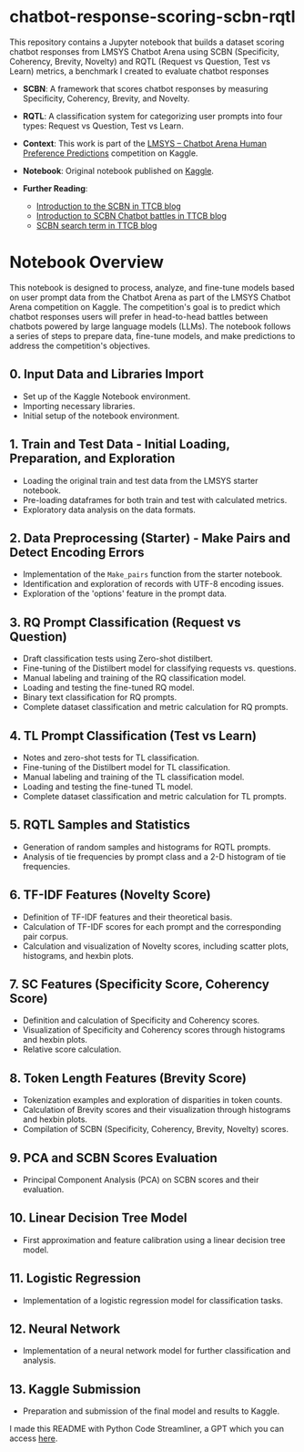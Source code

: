 # chatbot-response-scoring-scbn-rqtl

This repository contains a Jupyter notebook that builds a dataset scoring chatbot responses from LMSYS Chatbot Arena using SCBN (Specificity, Coherency, Brevity, Novelty) and RQTL (Request vs Question, Test vs Learn) metrics, a benchmark I created to evaluate chatbot responses

- **SCBN**: A framework that scores chatbot responses by measuring Specificity, Coherency, Brevity, and Novelty.
- **RQTL**: A classification system for categorizing user prompts into four types: Request vs Question, Test vs Learn.

- **Context**: This work is part of the [LMSYS – Chatbot Arena Human Preference Predictions](https://www.kaggle.com/competitions/lmsys-chatbot-arena) competition on Kaggle.
- **Notebook**: Original notebook published on [Kaggle](https://www.kaggle.com/code/davidgromero/lmsys-cba-reddgr-scbn-rqtl-v1).
- **Further Reading**:
  - [Introduction to the SCBN in TTCB blog](https://talkingtochatbots.com/predicting-chatbot-arena-votes-with-the-scbn-and-rqtl-benchmarks/)
  - [Introduction to SCBN Chatbot battles in TTCB blog](https://talkingtochatbots.com/talking-to-chatbots/is-philosophy-a-science-chatbot-battle/)
  - [SCBN search term in TTCB blog](https://talkingtochatbots.com/?s=SCBN)
 

# Notebook Overview

This notebook is designed to process, analyze, and fine-tune models based on user prompt data from the Chatbot Arena as part of the LMSYS Chatbot Arena competition on Kaggle. The competition's goal is to predict which chatbot responses users will prefer in head-to-head battles between chatbots powered by large language models (LLMs). The notebook follows a series of steps to prepare data, fine-tune models, and make predictions to address the competition's objectives.

## 0. Input Data and Libraries Import
- Set up of the Kaggle Notebook environment.
- Importing necessary libraries.
- Initial setup of the notebook environment.

## 1. Train and Test Data - Initial Loading, Preparation, and Exploration
- Loading the original train and test data from the LMSYS starter notebook.
- Pre-loading dataframes for both train and test with calculated metrics.
- Exploratory data analysis on the data formats.

## 2. Data Preprocessing (Starter) - Make Pairs and Detect Encoding Errors
- Implementation of the `Make_pairs` function from the starter notebook.
- Identification and exploration of records with UTF-8 encoding issues.
- Exploration of the 'options' feature in the prompt data.

## 3. RQ Prompt Classification (Request vs Question)
- Draft classification tests using Zero-shot distilbert.
- Fine-tuning of the Distilbert model for classifying requests vs. questions.
- Manual labeling and training of the RQ classification model.
- Loading and testing the fine-tuned RQ model.
- Binary text classification for RQ prompts.
- Complete dataset classification and metric calculation for RQ prompts.

## 4. TL Prompt Classification (Test vs Learn)
- Notes and zero-shot tests for TL classification.
- Fine-tuning of the Distilbert model for TL classification.
- Manual labeling and training of the TL classification model.
- Loading and testing the fine-tuned TL model.
- Complete dataset classification and metric calculation for TL prompts.

## 5. RQTL Samples and Statistics
- Generation of random samples and histograms for RQTL prompts.
- Analysis of tie frequencies by prompt class and a 2-D histogram of tie frequencies.

## 6. TF-IDF Features (Novelty Score)
- Definition of TF-IDF features and their theoretical basis.
- Calculation of TF-IDF scores for each prompt and the corresponding pair corpus.
- Calculation and visualization of Novelty scores, including scatter plots, histograms, and hexbin plots.

## 7. SC Features (Specificity Score, Coherency Score)
- Definition and calculation of Specificity and Coherency scores.
- Visualization of Specificity and Coherency scores through histograms and hexbin plots.
- Relative score calculation.

## 8. Token Length Features (Brevity Score)
- Tokenization examples and exploration of disparities in token counts.
- Calculation of Brevity scores and their visualization through histograms and hexbin plots.
- Compilation of SCBN (Specificity, Coherency, Brevity, Novelty) scores.

## 9. PCA and SCBN Scores Evaluation
- Principal Component Analysis (PCA) on SCBN scores and their evaluation.

## 10. Linear Decision Tree Model
- First approximation and feature calibration using a linear decision tree model.

## 11. Logistic Regression
- Implementation of a logistic regression model for classification tasks.

## 12. Neural Network
- Implementation of a neural network model for further classification and analysis.

## 13. Kaggle Submission
- Preparation and submission of the final model and results to Kaggle.

I made this README with Python Code Streamliner, a GPT which you can access [here](https://chatgpt.com/g/g-M4uZyYsUj-python-code-streamliner).
